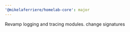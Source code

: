 ```yaml
---
'@mikelaferriere/homelab-core': major
---
```


Revamp logging and tracing modules. change signatures

